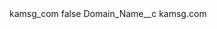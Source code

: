 <?xml version="1.0" encoding="UTF-8"?>
<CustomMetadata xmlns="http://soap.sforce.com/2006/04/metadata" xmlns:xsi="http://www.w3.org/2001/XMLSchema-instance" xmlns:xsd="http://www.w3.org/2001/XMLSchema">
    <label>kamsg_com</label>
    <protected>false</protected>
    <values>
        <field>Domain_Name__c</field>
        <value xsi:type="xsd:string">kamsg.com</value>
    </values>
</CustomMetadata>
